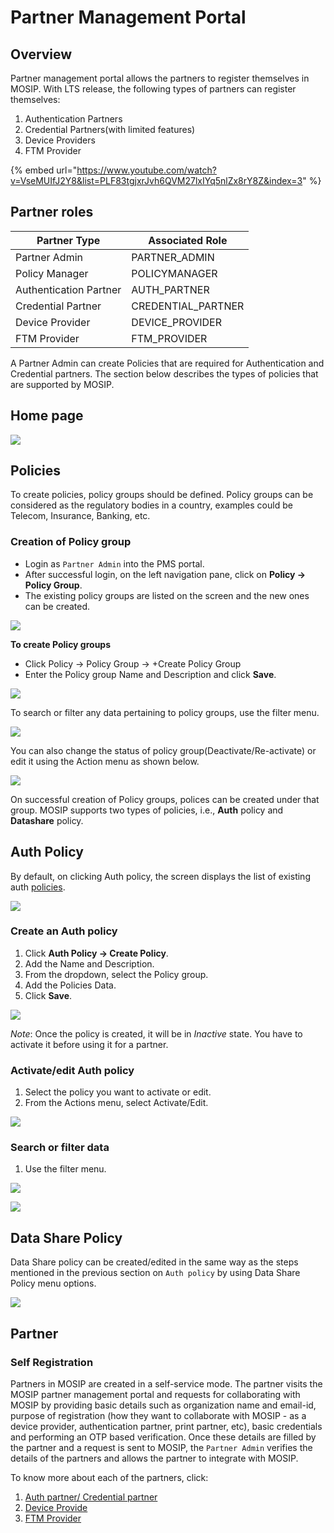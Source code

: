 # Partner Management Portal

## Overview

Partner management portal allows the partners to register themselves in MOSIP. With LTS release, the following types of partners can register themselves:

1. Authentication Partners
2. Credential Partners(with limited features)
3. Device Providers
4. FTM Provider

{% embed url="https://www.youtube.com/watch?v=VseMUIfJ2Y8&list=PLF83tgjxrJvh6QVM27lxIYq5nlZx8rY8Z&index=3" %}

## Partner roles

| Partner Type           | Associated Role     |
| ---------------------- | ------------------- |
| Partner Admin          | PARTNER\_ADMIN      |
| Policy Manager         | POLICYMANAGER       |
| Authentication Partner | AUTH\_PARTNER       |
| Credential Partner     | CREDENTIAL\_PARTNER |
| Device Provider        | DEVICE\_PROVIDER    |
| FTM Provider           | FTM\_PROVIDER       |

A Partner Admin can create Policies that are required for Authentication and Credential partners. The section below describes the types of policies that are supported by MOSIP.

## Home page

![](../../../../.gitbook/assets/pms-home-page.png)

## Policies

To create policies, policy groups should be defined. Policy groups can be considered as the regulatory bodies in a country, examples could be Telecom, Insurance, Banking, etc.

### Creation of Policy group

* Login as `Partner Admin` into the PMS portal.
* After successful login, on the left navigation pane, click on **Policy -> Policy Group**.
* The existing policy groups are listed on the screen and the new ones can be created.

![](../../../../.gitbook/assets/pms-policy-groups.png)

**To create Policy groups**

* Click Policy -> Policy Group -> +Create Policy Group
* Enter the Policy group Name and Description and click **Save**.

![](../../../../.gitbook/assets/pms-create-policy-groups.png)

To search or filter any data pertaining to policy groups, use the filter menu.

![](../../../../.gitbook/assets/pms-filter-policy-groups.png)

You can also change the status of policy group(Deactivate/Re-activate) or edit it using the Action menu as shown below.

![](../../../../.gitbook/assets/pms-actionmenu-policy-groups.png)

On successful creation of Policy groups, polices can be created under that group. MOSIP supports two types of policies, i.e., **Auth** policy and **Datashare** policy.

## Auth Policy

By default, on clicking Auth policy, the screen displays the list of existing auth [policies](../partners.md#partner-policies).

![](../../../../.gitbook/assets/pms-auth-policy.png)

### Create an Auth policy

1. Click **Auth Policy -> Create Policy**.
2. Add the Name and Description.
3. From the dropdown, select the Policy group.
4. Add the Policies Data.
5. Click **Save**.

![](../../../../.gitbook/assets/pms-create-auth-policy.png)

_Note_: Once the policy is created, it will be in _Inactive_ state. You have to activate it before using it for a partner.

### Activate/edit Auth policy

1. Select the policy you want to activate or edit.
2. From the Actions menu, select Activate/Edit.

![](../../../../.gitbook/assets/pms-actionmenu-auth-policy.png)

### Search or filter data

1. Use the filter menu.

![](../../../../.gitbook/assets/pms-filter-auth-policy.png)

![](../../../../.gitbook/assets/pms-filter-results-auth-policy.png)

## Data Share Policy

Data Share policy can be created/edited in the same way as the steps mentioned in the previous section on `Auth policy` by using Data Share Policy menu options.

![](../../../../.gitbook/assets/pms-data-share-policy.png)

## Partner

### Self Registration

Partners in MOSIP are created in a self-service mode. The partner visits the MOSIP partner management portal and requests for collaborating with MOSIP by providing basic details such as organization name and email-id, purpose of registration (how they want to collaborate with MOSIP - as a device provider, authentication partner, print partner, etc), basic credentials and performing an OTP based verification. Once these details are filled by the partner and a request is sent to MOSIP, the `Partner Admin` verifies the details of the partners and allows the partner to integrate with MOSIP.

To know more about each of the partners, click:

1. [Auth partner/ Credential partner](auth-credential-partner.md)
2. [Device Provide](device-provider-partner.md)
3. [FTM Provider](../../../../ftm-provider-partner.md)
